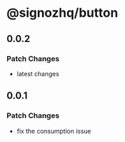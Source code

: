 # @signozhq/button

## 0.0.2

### Patch Changes

- latest changes

## 0.0.1

### Patch Changes

- fix the consumption issue
